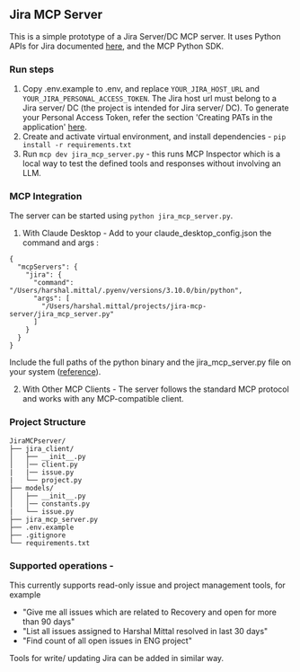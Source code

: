 ## Jira MCP Server

This is a simple prototype of a Jira Server/DC MCP server.
It uses Python APIs for Jira documented [here](https://github.com/atlassian-api/atlassian-python-api), and the MCP Python SDK.

### Run steps
1. Copy .env.example to .env, and replace ```YOUR_JIRA_HOST_URL``` and ```YOUR_JIRA_PERSONAL_ACCESS_TOKEN```. The Jira host url must belong to a Jira server/ DC (the project is intended for Jira server/ DC). To generate your Personal Access Token, refer the section 'Creating PATs in the application' [here](https://confluence.atlassian.com/enterprise/using-personal-access-tokens-1026032365.html).
2. Create and activate virtual environment, and install dependencies - ```pip install -r requirements.txt```
3. Run ```mcp dev jira_mcp_server.py``` - this runs MCP Inspector which is a local way to test the defined tools and responses without involving an LLM.

### MCP Integration
The server can be started using ```python jira_mcp_server.py```.

1. With Claude Desktop - Add to your claude_desktop_config.json the command and args :
```
{
  "mcpServers": {
    "jira": {
      "command": "/Users/harshal.mittal/.pyenv/versions/3.10.0/bin/python",
      "args": [
        "/Users/harshal.mittal/projects/jira-mcp-server/jira_mcp_server.py"
      ]
    }
  }
}
```
Include the full paths of the python binary and the jira_mcp_server.py file on your system ([reference](https://modelcontextprotocol.io/quickstart/user)).


2. With Other MCP Clients - The server follows the standard MCP protocol and works with any MCP-compatible client.

### Project Structure
```
JiraMCPserver/
├── jira_client/
│   ├── __init__.py
│   │── client.py
|   |── issue.py
|   └── project.py
├── models/
│   ├── __init__.py
│   │── constants.py
|   └── issue.py
├── jira_mcp_server.py
├── .env.example
├── .gitignore
└── requirements.txt
```

### Supported operations -
This currently supports read-only issue and project management tools, for example
- "Give me all issues which are related to Recovery and open for more than 90 days"
- "List all issues assigned to Harshal Mittal resolved in last 30 days"
- "Find count of all open issues in ENG project"


Tools for write/ updating Jira can be added in similar way.
